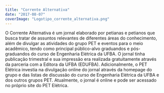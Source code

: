 ```yaml
---
title: "Corrente Alternativa"
date: "2017-08-07"
coverImage: "Logotipo_corrente_alternativa.png"
---
```


O Corrente Alternativa é um jornal elaborado por petianas e petianos que busca tratar de assuntos relevantes de diferentes áreas do conhecimento, além de divulgar as atividades do grupo PET e eventos para o meio acadêmico, tendo como principal público-alvo graduandos e pós-graduandos do curso de Engenharia Elétrica da UFBA. O jornal tinha publicação trimestral e sua impressão era realizada gratuitamente através da parceria com a Editora da UFBA (EDUFBA). Adicionalmente, o PET Elétrica investia na divulgação online do jornal através da homepage do grupo e das listas de discussão do curso de Engenharia Elétrica da UFBA e dos outros grupos PET. Atualmente, o jornal é online e pode ser acessado no próprio site do PET Elétrica.
